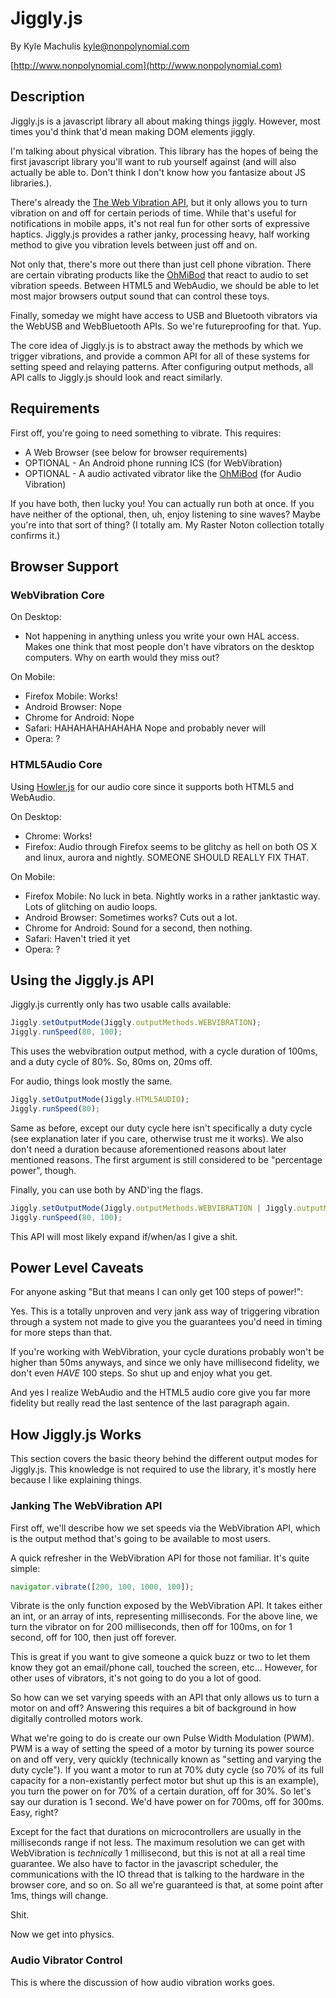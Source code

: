 # Jiggly.js #

By Kyle Machulis <kyle@nonpolynomial.com>

[http://www.nonpolynomial.com](http://www.nonpolynomial.com)

## Description ##

Jiggly.js is a javascript library all about making things jiggly.
However, most times you'd think that'd mean making DOM elements
jiggly.

I'm talking about physical vibration. This library has the hopes of
being the first javascript library you'll want to rub yourself against
(and will also actually be able to. Don't think I don't know how you
fantasize about JS libraries.).

There's already the
[The Web Vibration API](http://www.w3.org/TR/vibration/), but it only
allows you to turn vibration on and off for certain periods of time.
While that's useful for notifications in mobile apps, it's not real
fun for other sorts of expressive haptics. Jiggly.js provides a rather
janky, processing heavy, half working method to give you vibration
levels between just off and on.

Not only that, there's more out there than just cell phone vibration.
There are certain vibrating products like the
[OhMiBod](http://www.ohmibod.com) that react to audio to set vibration
speeds. Between HTML5 and WebAudio, we should be able to let most
major browsers output sound that can control these toys.

Finally, someday we might have access to USB and Bluetooth vibrators
via the WebUSB and WebBluetooth APIs. So we're futureproofing for
that. Yup.

The core idea of Jiggly.js is to abstract away the methods by which we
trigger vibrations, and provide a common API for all of these systems
for setting speed and relaying patterns. After configuring output
methods, all API calls to Jiggly.js should look and react similarly.

## Requirements ##

First off, you're going to need something to vibrate. This requires:

- A Web Browser (see below for browser requirements)
- OPTIONAL - An Android phone running ICS (for WebVibration)
- OPTIONAL - A audio activated vibrator like the
  [OhMiBod](http://ohmibod.com) (for Audio Vibration)

If you have both, then lucky you! You can actually run both at once.
If you have neither of the optional, then, uh, enjoy listening to sine
waves? Maybe you're into that sort of thing? (I totally am. My Raster
Noton collection totally confirms it.)

## Browser Support ##

### WebVibration Core ###

On Desktop:

  - Not happening in anything unless you write your own HAL access.
    Makes one think that most people don't have vibrators on the
    desktop computers. Why on earth would they miss out?

On Mobile:

  - Firefox Mobile: Works!
  - Android Browser: Nope
  - Chrome for Android: Nope
  - Safari: HAHAHAHAHAHAHA Nope and probably never will
  - Opera: ?

### HTML5Audio Core ###

Using [Howler.js](https://github.com/goldfire/howler.js) for our audio
core since it supports both HTML5 and WebAudio.

On Desktop:

  - Chrome: Works!
  - Firefox: Audio through Firefox seems to be glitchy as hell on both
    OS X and linux, aurora and nightly. SOMEONE SHOULD REALLY FIX THAT.

On Mobile:

  - Firefox Mobile: No luck in beta. Nightly works in a rather
    janktastic way. Lots of glitching on audio loops.
  - Android Browser: Sometimes works? Cuts out a lot.
  - Chrome for Android: Sound for a second, then nothing.
  - Safari: Haven't tried it yet
  - Opera: ?

## Using the Jiggly.js API ##

Jiggly.js currently only has two usable calls available:

```javascript
Jiggly.setOutputMode(Jiggly.outputMethods.WEBVIBRATION);
Jiggly.runSpeed(80, 100);
```

This uses the webvibration output method, with a cycle duration of
100ms, and a duty cycle of 80%. So, 80ms on, 20ms off.

For audio, things look mostly the same.

```javascript
Jiggly.setOutputMode(Jiggly.HTML5AUDIO);
Jiggly.runSpeed(80);
```

Same as before, except our duty cycle here isn't specifically a duty
cycle (see explanation later if you care, otherwise trust me it
works). We also don't need a duration because aforementioned reasons
about later mentioned reasons. The first argument is still considered
to be "percentage power", though.

Finally, you can use both by AND'ing the flags.

```javascript
Jiggly.setOutputMode(Jiggly.outputMethods.WEBVIBRATION | Jiggly.outputMethods.HTML5AUDIO);
Jiggly.runSpeed(80, 100);
```

This API will most likely expand if/when/as I give a shit.

## Power Level Caveats ##

For anyone asking "But that means I can only get 100 steps of power!":

Yes. This is a totally unproven and very jank ass way of triggering
vibration through a system not made to give you the guarantees you'd
need in timing for more steps than that.

If you're working with WebVibration, your cycle durations probably
won't be higher than 50ms anyways, and since we only have millisecond
fidelity, we don't even *HAVE* 100 steps. So shut up and enjoy what
you get.

And yes I realize WebAudio and the HTML5 audio core give you far more
fidelity but really read the last sentence of the last paragraph
again.

## How Jiggly.js Works ##

This section covers the basic theory behind the different output modes
for Jiggly.js. This knowledge is not required to use the library, it's
mostly here because I like explaining things.

### Janking The WebVibration API ###

First off, we'll describe how we set speeds via the WebVibration API,
which is the output method that's going to be available to most users.

A quick refresher in the WebVibration API for those not familiar. It's
quite simple:

```javascript
navigator.vibrate([200, 100, 1000, 100]);
```

Vibrate is the only function exposed by the WebVibration API. It takes
either an int, or an array of ints, representing milliseconds. For the
above line, we turn the vibrator on for 200 milliseconds, then off for
100ms, on for 1 second, off for 100, then just off forever.

This is great if you want to give someone a quick buzz or two to let
them know they got an email/phone call, touched the screen, etc...
However, for other uses of vibrators, it's not going to do you a lot
of good.

So how can we set varying speeds with an API that only allows us to
turn a motor on and off? Answering this requires a bit of background
in how digitally controlled motors work.

What we're going to do is create our own Pulse Width Modulation (PWM).
PWM is a way of setting the speed of a motor by turning its power
source on and off very, very quickly (technically known as "setting
and varying the duty cycle"). If you want a motor to run at 70% duty
cycle (so 70% of its full capacity for a non-existantly perfect motor
but shut up this is an example), you turn the power on for 70% of a
certain duration, off for 30%. So let's say our duration is 1
second. We'd have power on for 700ms, off for 300ms. Easy, right?

Except for the fact that durations on microcontrollers are usually in
the milliseconds range if not less. The maximum resolution we can get
with WebVibration is _technically_ 1 millisecond, but this is not at
all a real time guarantee. We also have to factor in the javascript
scheduler, the communications with the IO thread that is talking to
the hardware in the browser core, and so on. So all we're guaranteed
is that, at some point after 1ms, things will change.

Shit.

Now we get into physics. 

### Audio Vibrator Control ###

This is where the discussion of how audio vibration works goes.
